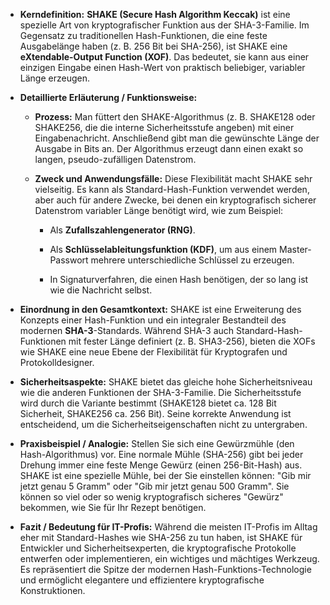 - **Kerndefinition:** **SHAKE (Secure Hash Algorithm Keccak)** ist eine spezielle Art von kryptografischer Funktion aus der SHA-3-Familie. Im Gegensatz zu traditionellen Hash-Funktionen, die eine feste Ausgabelänge haben (z. B. 256 Bit bei SHA-256), ist SHAKE eine **eXtendable-Output Function (XOF)**. Das bedeutet, sie kann aus einer einzigen Eingabe einen Hash-Wert von praktisch beliebiger, variabler Länge erzeugen.
    
- **Detaillierte Erläuterung / Funktionsweise:**
    
    - **Prozess:** Man füttert den SHAKE-Algorithmus (z. B. SHAKE128 oder SHAKE256, die die interne Sicherheitsstufe angeben) mit einer Eingabenachricht. Anschließend gibt man die gewünschte Länge der Ausgabe in Bits an. Der Algorithmus erzeugt dann einen exakt so langen, pseudo-zufälligen Datenstrom.
        
    - **Zweck und Anwendungsfälle:** Diese Flexibilität macht SHAKE sehr vielseitig. Es kann als Standard-Hash-Funktion verwendet werden, aber auch für andere Zwecke, bei denen ein kryptografisch sicherer Datenstrom variabler Länge benötigt wird, wie zum Beispiel:
        
        - Als **Zufallszahlengenerator (RNG)**.
            
        - Als **Schlüsselableitungsfunktion (KDF)**, um aus einem Master-Passwort mehrere unterschiedliche Schlüssel zu erzeugen.
            
        - In Signaturverfahren, die einen Hash benötigen, der so lang ist wie die Nachricht selbst.
            
- **Einordnung in den Gesamtkontext:** SHAKE ist eine Erweiterung des Konzepts einer Hash-Funktion und ein integraler Bestandteil des modernen **SHA-3**-Standards. Während SHA-3 auch Standard-Hash-Funktionen mit fester Länge definiert (z. B. SHA3-256), bieten die XOFs wie SHAKE eine neue Ebene der Flexibilität für Kryptografen und Protokolldesigner.
    
- **Sicherheitsaspekte:** SHAKE bietet das gleiche hohe Sicherheitsniveau wie die anderen Funktionen der SHA-3-Familie. Die Sicherheitsstufe wird durch die Variante bestimmt (SHAKE128 bietet ca. 128 Bit Sicherheit, SHAKE256 ca. 256 Bit). Seine korrekte Anwendung ist entscheidend, um die Sicherheitseigenschaften nicht zu untergraben.
    
- **Praxisbeispiel / Analogie:** Stellen Sie sich eine Gewürzmühle (den Hash-Algorithmus) vor. Eine normale Mühle (SHA-256) gibt bei jeder Drehung immer eine feste Menge Gewürz (einen 256-Bit-Hash) aus. SHAKE ist eine spezielle Mühle, bei der Sie einstellen können: "Gib mir jetzt genau 5 Gramm" oder "Gib mir jetzt genau 500 Gramm". Sie können so viel oder so wenig kryptografisch sicheres "Gewürz" bekommen, wie Sie für Ihr Rezept benötigen.
    
- **Fazit / Bedeutung für IT-Profis:** Während die meisten IT-Profis im Alltag eher mit Standard-Hashes wie SHA-256 zu tun haben, ist SHAKE für Entwickler und Sicherheitsexperten, die kryptografische Protokolle entwerfen oder implementieren, ein wichtiges und mächtiges Werkzeug. Es repräsentiert die Spitze der modernen Hash-Funktions-Technologie und ermöglicht elegantere und effizientere kryptografische Konstruktionen.